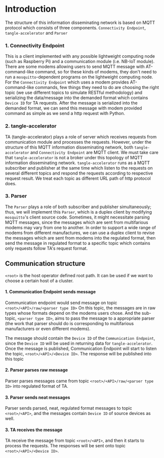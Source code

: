 # Introduction
The structure of this information disseminating network is based on MQTT protocol which consists of three components. `Connectivity Endpoint`, `tangle-accelerator` and `Parser`

### 1. Connectivity Endpoint
This is a client implemented with any possible lightweight computing node (such as Raspberry Pi) and a communication module (i.e. NB-IoT module). There are some modems allowing users to send MQTT message with AT-command-like command, so for these kinds of modems, they don't need to run a `mosquitto`-dependent programs on the lightweight computing node.
For the `Connectivity Endpoint` which uses a modem provides AT-command-like commands, few things they need to do are choosing the right topic (we use different topics to simulate RESTful methodology) and serializing the data/message into the demanded format which contains `Device ID` for TA requests. After the message is serialized into the demanded format, we can send this message with modem provided command as simple as we send a http request with Python.

### 2. tangle-accelerator
TA (tangle-accelerator) plays a role of server which receives requests from communication module and processes the requests. However, under the structure of this MQTT information disseminating network, both `tangle-accelerator` and `Connectivity Endpoint` are MQTT client. We must take care that `tangle-accelerator` is not a broker under this topology of MQTT information disseminating network.
`tangle-accelerator` runs as a MQTT subscriber and publisher at the same time which listen to the requests on several different topics and respond the requests according to respective request result. We treat each topic as different URL path of http protocol does.

### 3. Parser
The `Parser` plays a role of both subscriber and publisher simultaneously; thus, we will implement this `Parser`, which is a duplex client by modifying `mosquitto`'s client source code.
Sometimes, it might necessitate parsing MQTT messages, since the messages which are sent from multifarious modems may vary from one to another. In order to support a wide range of modems from different manufactures, we can use a duplex client to revise the messages which are sent from modems into the regulated format, then send the message in regulated format to a specific topic which contains only requests follow TA's request format.

## Communication structure
`<root>` is the host operator defined root path. It can be used if we want to choose a certain host of a cluster.

#### 1. Communication Endpoint sends message
Communication endpoint would send message on topic `<root>/<API>/raw/<parser type ID>`
On this topic, the messages are in raw types whose formats depend on the modems users chose.
And the sub-topic, `<parser type ID>`, aims to pass the message to a appropriate parser (the work that parser should 
do is corresponding to multifarious manufacturers or even different modems).

The message should contain the `Device ID` of the `Communication Endpoint`, since the `Device ID` will be used in returning data for `tangle-accelerator`. Once the message is published, Communication Endpoint will start to listen the topic, `<root>/<API>/<Device ID>`. The response will be published into this topic
#### 2. Parser parses raw message
Parser parses messages came from topic `<root>/<API>/raw/<parser type ID>` into regulated format of TA.
#### 3. Parser sends neat messages
Parser sends parsed, neat, regulated format messages to topic `<root>/<API>`, and the messages contain `Device ID` of source devices as well.
#### 3. TA receives the message
TA receive the message from topic `<root>/<API>`, and then it starts to process the requests.
The responses will be sent onto topic `<root>/<API>/<Device ID>`.